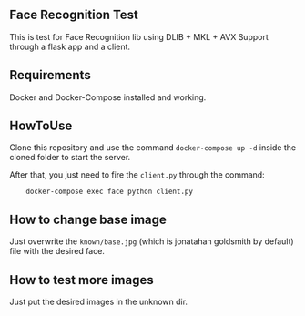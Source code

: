 Face Recognition Test
---------------------

This is test for Face Recognition lib using DLIB + MKL + AVX Support through a flask app and a client.

## Requirements

Docker and Docker-Compose installed and working.

## HowToUse

Clone this repository and use the command `docker-compose up -d` inside the cloned folder to start the server.

After that, you just need to fire the `client.py` through the command:

```
    docker-compose exec face python client.py
```

## How to change base image

Just overwrite the `known/base.jpg` (which is jonatahan goldsmith by default) file with the desired face.

## How to test more images

Just put the desired images in the unknown dir.

